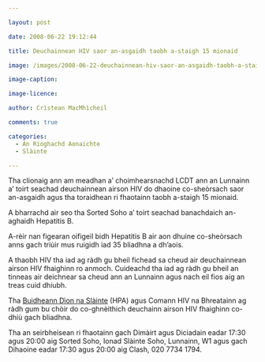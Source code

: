 ```yaml
---

layout: post

date: 2008-06-22 19:12:44

title: Deuchainnean HIV saor an-asgaidh taobh a-staigh 15 mionaid

image: /images/2008-06-22-deuchainnean-hiv-saor-an-asgaidh-taobh-a-staigh-15-mionaid.jpg

image-caption:

image-licence:

author: Crìstean MacMhìcheil

comments: true

categories:
  - An Rìoghachd Aonaichte
  - Slàinte

---
```


Tha clionaig ann am meadhan a&#8217; choimhearsnachd LCDT ann an Lunnainn a&#8217; toirt seachad deuchainnean airson HIV do dhaoine co-sheòrsach saor an-asgaidh agus tha toraidhean ri fhaotainn taobh a-staigh 15 mionaid.

<!--more-->

A bharrachd air seo tha Sorted Soho a&#8217; toirt seachad banachdaich an-aghaidh Hepatitis B.

A-rèir nan figearan oifigeil bidh Hepatitis B air aon dhuine co-sheòrsach anns gach triùir mus ruigidh iad 35 bliadhna a dh&#8217;aois.

A thaobh HIV tha iad ag ràdh gu bheil fichead sa cheud air deuchainnean airson HIV fhaighinn ro anmoch. Cuideachd tha iad ag ràdh gu bheil an tinneas air deichnear sa cheud ann an Lunnainn agus nach eil fios aig an treas cuid dhiubh.

Tha [Buidheann Dìon na Slàinte][1] (HPA) agus Comann HIV na Bhreatainn ag ràdh gum bu chòir do co-ghnèithich deuchainn airson HIV fhaighinn co-dhiù gach bliadhna.

Tha an seirbheisean ri fhaotainn gach Dimàirt agus Diciadain eadar 17:30 agus 20:00 aig Sorted Soho, Ionad Slàinte Soho, Lunnainn, W1 agus gach Dihaoine eadar 17:30 agus 20:00 aig Clash, 020 7734 1794.

 [1]: https://www.gov.uk/government/organisations/health-protection-agency
